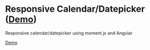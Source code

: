 # Responsive Calendar/Datepicker ([Demo](https://chrisjollydj.github.io/calendar))

Responsive calendar/datepicker using moment.js and Angular

[Demo](https://chrisjollydj.github.io/calendar)

